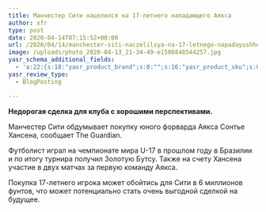 ```yaml
---
title: Манчестер Сити нацелился на 17-летнего нападающего Аякса
author: xfr
type: post
date: 2020-04-14T07:15:52+00:00
url: /2020/04/14/manchester-siti-naczelilsya-na-17-letnego-napadayushhego-ayaksa/
image: /uploads/photo_2020-04-13_21-34-49-e1586848544257.jpg
yasr_schema_additional_fields:
  - 'a:22:{s:18:"yasr_product_brand";s:0:"";s:16:"yasr_product_sku";s:0:"";s:37:"yasr_product_global_identifier_select";s:5:"gtin8";s:36:"yasr_product_global_identifier_value";s:0:"";s:18:"yasr_product_price";s:0:"";s:27:"yasr_product_price_currency";s:0:"";s:30:"yasr_product_price_valid_until";s:0:"";s:31:"yasr_product_price_availability";s:12:"Discontinued";s:22:"yasr_product_price_url";s:0:"";s:26:"yasr_localbusiness_address";s:0:"";s:29:"yasr_localbusiness_pricerange";s:0:"";s:28:"yasr_localbusiness_telephone";s:0:"";s:20:"yasr_recipe_cooktime";s:0:"";s:23:"yasr_recipe_description";s:0:"";s:20:"yasr_recipe_keywords";s:0:"";s:21:"yasr_recipe_nutrition";s:0:"";s:20:"yasr_recipe_preptime";s:0:"";s:26:"yasr_recipe_recipecategory";s:0:"";s:25:"yasr_recipe_recipecuisine";s:0:"";s:28:"yasr_recipe_recipeingredient";s:0:"";s:30:"yasr_recipe_recipeinstructions";s:0:"";s:17:"yasr_recipe_video";s:0:"";}'
yasr_review_type:
  - BlogPosting

---
```

**Недорогая сделка для клуба с хорошими перспективами.**

Манчестер Сити обдумывает покупку юного форварда Аякса Сонтье Хансена, сообщает The Guardian.

Футболист играл на чемпионате мира U-17 в прошлом году в Бразилии и по итогу турнира получил Золотую Бутсу. Также на счету Хансена участие в двух матчах за первую команду Аякса.

Покупка 17-летнего игрока может обойтись для Сити в 6 миллионов фунтов, что может потенциально стать очень выгодной сделкой на будущее.